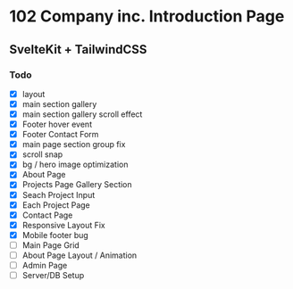 # 102 Company inc. Introduction Page

## SvelteKit + TailwindCSS

### Todo

- [x] layout
- [x] main section gallery
- [x] main section gallery scroll effect
- [x] Footer hover event
- [x] Footer Contact Form
- [x] main page section group fix
- [x] scroll snap
- [x] bg / hero image optimization
- [x] About Page
- [x] Projects Page Gallery Section
- [x] Seach Project Input
- [x] Each Project Page
- [x] Contact Page
- [x] Responsive Layout Fix
- [x] Mobile footer bug
- [ ] Main Page Grid
- [ ] About Page Layout / Animation
- [ ] Admin Page
- [ ] Server/DB Setup
